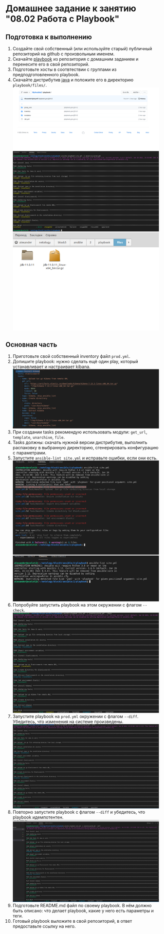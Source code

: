 # Домашнее задание к занятию "08.02 Работа с Playbook"
## Подготовка к выполнению
1. Создайте свой собственный (или используйте старый) публичный репозиторий на github с произвольным именем.
2. Скачайте [playbook](./playbook/) из репозитория с домашним заданием и перенесите его в свой репозиторий.
3. Подготовьте хосты в соотвтествии с группами из предподготовленного playbook. 
4. Скачайте дистрибутив [java](https://www.oracle.com/java/technologies/javase-jdk11-downloads.html) и положите его в директорию `playbook/files/`. 
![Screenshot](1-1-2.png)
![Screenshot](1-3.png)
![Screenshot](1-4.png)

## Основная часть
1. Приготовьте свой собственный inventory файл `prod.yml`.
2. Допишите playbook: нужно сделать ещё один play, который устанавливает и настраивает kibana.
![Screenshot](2-1.png)
3. При создании tasks рекомендую использовать модули: `get_url`, `template`, `unarchive`, `file`.
4. Tasks должны: скачать нужной версии дистрибутив, выполнить распаковку в выбранную директорию, сгенерировать конфигурацию с параметрами.
5. Запустите `ansible-lint site.yml` и исправьте ошибки, если они есть.
![Screenshot](2-5-1.png)
![Screenshot](2-5-2.png)
6. Попробуйте запустить playbook на этом окружении с флагом `--check`.
![Screenshot](2-6.png)
7. Запустите playbook на `prod.yml` окружении с флагом `--diff`. Убедитесь, что изменения на системе произведены.
![Screenshot](2-7.png)
8. Повторно запустите playbook с флагом `--diff` и убедитесь, что playbook идемпотентен.
![Screenshot](2-8.png)
9. Подготовьте README.md файл по своему playbook. В нём должно быть описано: что делает playbook, какие у него есть параметры и теги.
10. Готовый playbook выложите в свой репозиторий, в ответ предоставьте ссылку на него.

